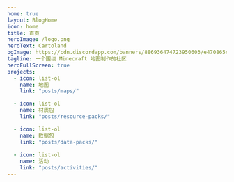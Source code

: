 ```yaml
---
home: true
layout: BlogHome
icon: home
title: 首页
heroImage: /logo.png
heroText: Cartoland
bgImage: https://cdn.discordapp.com/banners/886936474723950603/e470865c6469ed45bd6d72a8a38894a1.webp?size=4096
tagline: 一个围绕 Minecraft 地图制作的社区
heroFullScreen: true
projects:
  - icon: list-ol
    name: 地图
    link: "posts/maps/"

  - icon: list-ol
    name: 材质包
    link: "posts/resource-packs/"

  - icon: list-ol
    name: 数据包
    link: "posts/data-packs/"
  
  - icon: list-ol
    name: 活动
    link: "posts/activities/"
---
```

